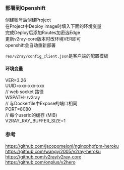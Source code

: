 ### 部署到Openshift  
创建账号后创建Project  
在Project中Deploy image时填入下面的环境变量  
完成Deploy后添加Routes加密选Edge  
更新v2ray-core版本时改环境VER即可  
openshift会自动重新部署  
  
`res/v2ray/config_client.json`是客户端的配置模板  
    
#### 环境变量  
VER=3.26  
UUID=xxx-xxx-xxx  
// web socket 路径  
WSPATH=/v2ray  
// 与Dockerfile中Expose的端口相同  
PORT=8080  
// 每个userid的缓存 (MiB)   
V2RAY_RAY_BUFFER_SIZE=1   
  
### 参考  
https://github.com/jacopomeloni/nginxphpfpm-heroku  
https://github.com/wangyi2005/v2ray-heroku  
https://github.com/v2ray/v2ray-core  
https://github.com/onplus/v2hero  
